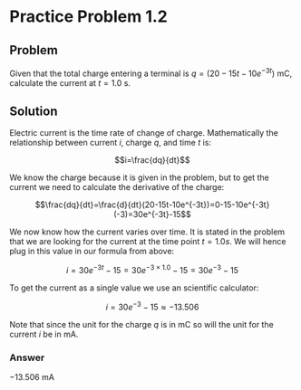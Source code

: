 # Practice Problem 1.2

## Problem

Given that the total charge entering a terminal is $q=(20-15t-10e^{-3t})$ mC, calculate the current at $t=1.0$ s.

## Solution

Electric current is the time rate of change of charge. Mathematically the relationship between current $i$, charge $q$, and time $t$ is:

$$i=\frac{dq}{dt}$$

We know the charge because it is given in the problem, but to get the current we need to calculate the derivative of the charge:

$$\frac{dq}{dt}=\frac{d}{dt}(20-15t-10e^{-3t})=0-15-10e^{-3t}(-3)=30e^{-3t}-15$$

We now know how the current varies over time. It is stated in the problem that we are looking for the current at the time point $t=1.0s$. We will hence plug in this value in our formula from above:

$$i=30e^{-3t}-15=30e^{-3\times1.0}-15=30e^{-3}-15$$

To get the current as a single value we use an scientific calculator:

$$i=30e^{-3}-15\approx-13.506$$

Note that since the unit for the charge $q$ is in mC so will the unit for the current $i$ be in mA.

### Answer

$-13.506$ mA
